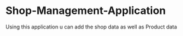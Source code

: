 # Shop-Management-Application
Using this application u can add the shop data as well as Product data
